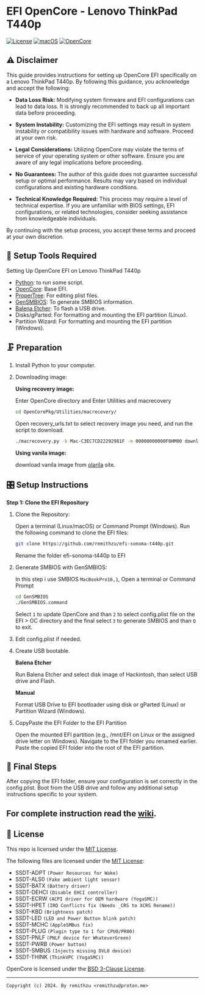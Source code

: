 # EFI OpenCore - Lenovo ThinkPad T440p
[![License](https://img.shields.io/badge/license-MIT-purple)](/LICENSE)
[![macOS](https://img.shields.io/badge/macOS-Sonoma-brightblue?logo=apple&color=%2300a8ff
)](https://developer.apple.com/documentation/macos-release-notes/macos-14_6-release-notes)
[![OpenCore](https://img.shields.io/badge/OpenCore-1.0.1-brightblue?color=%230097e6
)](https://github.com/acidanthera/OpenCorePkg)

## ⚠️ Disclaimer
This guide provides instructions for setting up OpenCore EFI specifically on a Lenovo ThinkPad T440p. By following this guidance, you acknowledge and accept the following:

* <b>Data Loss Risk:</b> Modifying system firmware and EFI configurations can lead to data loss. It is strongly recommended to back up all important data before proceeding.

* <b>System Instability:</b>  Customizing the EFI settings may result in system instability or compatibility issues with hardware and software. Proceed at your own risk.

* <b>Legal Considerations:</b>  Utilizing OpenCore may violate the terms of service of your operating system or other software. Ensure you are aware of any legal implications before proceeding.

* <b>No Guarantees:</b>  The author of this guide does not guarantee successful setup or optimal performance. Results may vary based on individual configurations and existing hardware conditions.

* <b>Technical Knowledge Required:</b> This process may require a level of technical expertise. If you are unfamiliar with BIOS settings, EFI configurations, or related technologies, consider seeking assistance from knowledgeable individuals.

By continuing with the setup process, you accept these terms and proceed at your own discretion.

## 🧰 Setup Tools Required
Setting Up OpenCore EFI on Lenovo ThinkPad T440p
* [Python](): to run some script.
* [OpenCore](https://github.com/acidanthera/OpenCorePkg): Base EFI.
* [ProperTree](https://github.com/corpnewt/ProperTree): For editing plist files.
* [GenSMBIOS](https://github.com/corpnewt/GenSMBIOS): To generate SMBIOS information.
* [Balena Etcher](https://www.balena.io/etcher): To flash a USB drive.
* Disks/gParted: For formatting and mounting the EFI partition (Linux).
* Partition Wizard: For formatting and mounting the EFI partition (Windows).

## 🗜️ Preparation
1. Install Python to your computer.
2. Downloading image:

    <b>Using recovery image:</b>

    Enter OpenCore directory and Enter Utilities and macrecovery
    ```bash
    cd OpenCorePkg/Utilities/macrecovery/
    ```
    Open recovery_urls.txt to select recovery image you need, and run the script to download.

    ```bash
    ./macrecovery.py -b Mac-C3EC7CD22292981F -m 00000000000F0HM00 download
    ```

    <b>Using vanila image:</b>
    
    download vanila image from [olarila](https://olarila.com) site.
## 🎛️ Setup Instructions
<b>Step 1: Clone the EFI Repository</b>
1. Clone the Repository:

    Open a terminal (Linux/macOS) or Command Prompt (Windows).
Run the following command to clone the EFI files:
    ```bash
    git clone https://github.com/remithzu/efi-sonoma-t440p.git
    ```
    Rename the folder efi-sonoma-t440p to EFI
2. Generate SMBIOS with GenSMBIOS:

    In this step i use SMBIOS `MacBookPro16,1`, Open a terminal or Command Prompt
    ```bash
    cd GenSMBIOS
    ./GenSMBIOS.command
    ```
    Select ` 1 ` to update OpenCore and than ` 2 ` to select config.plist file on the EFI > OC directory and the final select ` 3 ` to generate SMBIOS and than ` Q ` to exit.

3. Edit config.plist if needed.

4. Create USB bootable.

    <b>Balena Etcher</b>

    Run Balena Etcher and select disk image of Hackintosh, than select USB drive and Flash.

    <b>Manual</b>

    Format USB Drive to EFI bootloader using disk or gParted (Linux) or Partition Wizard (Windows).

5. CopyPaste the EFI Folder to the EFI Partition

    Open the mounted EFI partition (e.g., /mnt/EFI on Linux or the assigned drive letter on Windows). Navigate to the EFI folder you renamed earlier. Paste the copied EFI folder into the root of the EFI partition.

## 🏁 Final Steps
After copying the EFI folder, ensure your configuration is set correctly in the config.plist. Boot from the USB drive and follow any additional setup instructions specific to your system.

For complete instruction read the [wiki](https://github.com/remithzu/efi-sonoma-t440p/wiki).
---

## 📜 License

This repo is licensed under the [MIT License](https://github.com/valnoxy/t440p-oc/blob/main/LICENSE).

The following files are licensed under the [MIT License](https://github.com/valnoxy/t440p-oc/blob/main/LICENSE):
- SSDT-ADPT ```(Power Resources for Wake)```
- SSDT-ALS0 ```(Fake ambient light sensor)```
- SSDT-BATX ```(Battery driver)```
- SSDT-DEHCI ```(Disable EHCI controller)```
- SSDT-ECRW ```(ACPI driver for OEM hardware (YogaSMC))```
- SSDT-HPET ```(IRQ Conflicts fix (Needs _CRS to XCRS Rename))```
- SSDT-KBD ```(Brightness patch)```
- SSDT-LED ```(LED and Power Button blink patch)```
- SSDT-MCHC ```(AppleSMBus fix)```
- SSDT-PLUG ```(Plugin type to 1 for CPU0/PR00)```
- SSDT-PNLF ```(PNLF device for WhateverGreen)```
- SSDT-PWRB ```(Power button)```
- SSDT-SMBUS ```(Injects missing DVL0 device)```
- SSDT-THINK ```(ThinkVPC (YogaSMC))```

OpenCore is licensed under the [BSD 3-Clause License](https://github.com/acidanthera/OpenCorePkg/blob/master/LICENSE.txt).

---
```Copyright (c) 2024. By remithzu <remithzu@proton.me>```